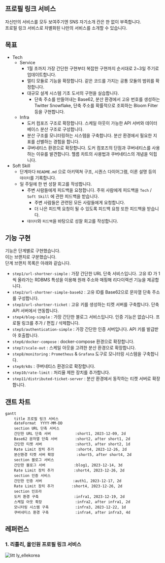 ## 프로필 링크 서비스

자신만의 서비스를 모두 보여주기엔 SNS 자기소개 칸은 한 없이 부족합니다.  
프로필 링크 서비스로 차별화된 나만의 서비스를 소개할 수 있습니다.

## 목표
- Tech
  - Service
    - 1월 초까지 가장 간단한 구현부터 복잡한 구현까지 순서대로 2~3일 주기로 업데이트합니다.
    - 멀티 모듈로 기능을 확장합니다. 같은 코드를 가지는 공통 모듈의 범위를 확정합니다.
    - 대규모 설계 시스템 기초 도서의 구현을 실습합니다.
      - 단축 주소를 만들어내는 Base62, 분산 환경에서 고유 번호를 생성하는 Twitter Snowflake, 단축 주소를 확률적으로 조회하는 Bloom Filter 등을 구현합니다.
  - Infra
    - 도커 컴포즈 구조로 확장합니다. 스케일 아웃이 가능한 API 서버와 데이터베이스 분산 구조로 구성합니다.
    - 분산 구조를 모니터링하는 시스템을 구축합니다. 분산 환경에서 필요한 지표를 선별하는 경험을 합니다.
    - 쿠버네티스 환경으로 확장합니다. 도커 컴포즈의 단점과 쿠버네티스를 사용하는 이유를 발견합니다. 헬름 차트의 사용법과 쿠버네티스의 개념을 익힙니다.
- Soft Skill
  - 단계마다 `README.md` 으로 아키텍쳐 구조, 시퀀스 다이어그램, 이론 설명 등의 `데이터`를 기록합니다.
  - 일 주일에 한 번 성찰 회고를 작성합니다.
    - 주변 사람들에게 피드백을 요청합니다. 주위 사람에게 피드백을 `Tech` / `Soft Skill` 에 관한 피드백을 받습니다.
      - 주변 사람들은 관련된 모든 사람들에게 요청합니다.
      - 더 나은 피드백 요청이 될 수 있도록 피드백 요청 또한 피드백을 받습니다.
    - `데이터`와 `피드백`을 바탕으로 성찰 회고를 작성합니다.

## 기능 구현
기능은 단계별로 구현했습니다.  
이는 브랜치로 구분했습니다.  
단계 브랜치 목록은 아래와 같습니다.

* `step1/url-shortner-simple` : 가장 간단한 URL 단축 서비스입니다. 고유 ID 가 1씩 올라가는 RDBMS 특성을 이용해 원래 주소와 매핑해 리다이렉션 기능을 제공합니다.
* `step2/url-shortner-simple-base62` : 고유 ID를 Base62으로 문자열 단축 주소를 구성합니다.
* `step3/url-shortner-ticket` : 고유 키를 생성하는 티켓 서버를 구축합니다. 단축 API 서버에서 연동합니다.
* `step4/blog-simple` : 가장 간단한 블로그 서비스입니다. 인증 기능은 없습니다. 프로필 링크를 추가 / 편집 / 삭제합니다.
* `step5/authentication-simple` : 가장 간단한 인증 서버입니다. API 키를 발급받아 호출합니다.
* `step6/docker-compose` : docker-compose 환경으로 확장합니다.
* `step7/scale-out` : 스케일 아웃을 고려한 분산 환경으로 확장합니다.
* `step8/monitoring` : `Prometheus` & `Grafana` 도구로 모니터링 시스템을 구축합니다.
* `step9/k8s` : 쿠버네티스 환경으로 확장합니다.
* `step10/rate-limit` : 처리율 제한 장치를 추가합니다.
* `step11/distributed-ticket-server` : 분산 환경에서 동작하는 티켓 서버로 확장합니다.

## 갠트 차트

```mermaid
gantt
    title 프로필 링크 서비스
    dateFormat  YYYY-MM-DD
    section URL 단축 서비스
    간단한 URL 단축 서버           :short1, 2023-12-09, 2d
    Base62 문자열 단축 서버        :short2, after short1, 2d
    간단한 티켓 서버               :short3, after short2, 1d
    Rate Limit 장치 추가          :short4, 2023-12-26, 2d
    분산환경 티켓 서버 확장          :short5, after short4, 2d
    section 블로그 서비스
    간단한 블로그 서버             :blog1, 2023-12-14, 3d
    Rate Limit 장치 추가         :short4, 2023-12-26, 2d
    section 인증 서비스
    간단한 인증 서버              :auth1, 2023-12-17, 2d
    Rate Limit 장치 추가        :short4, 2023-12-26, 2d
    section 인프라
    도커 환경 구축                :infra1, 2023-12-19, 2d
    스케일 아웃 확장               :infra2, after infra1, 2d
    모니터링 시스템 구축            :infra3, 2023-12-22, 1d
    쿠버네티스 환경 구축            :infra4, after infra3, 4d
```

## 레퍼런스

### 1. 리틀리, 올인원 프로필 링크 서비스
![litt ly_ellekorea](https://github.com/kor-Chipmunk/ProfileLinkService/assets/16275188/7a8a1f5f-2fda-44b1-8cdf-e111d4641256)
